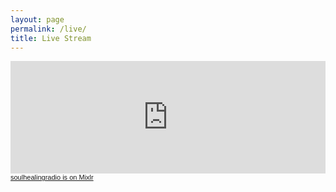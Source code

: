 ```yaml
---
layout: page
permalink: /live/
title: Live Stream
---
```


<iframe src="https://mixlr.com/users/3247433/embed?autoplay=true" width="100%" height="180px" scrolling="no" frameborder="no" marginheight="0" marginwidth="0"></iframe><small><a href="http://mixlr.com/soulhealingradio" style="color:#1a1a1a;text-align:left; font-family:Helvetica, sans-serif; font-size:11px;">soulhealingradio is on Mixlr</a></small>
